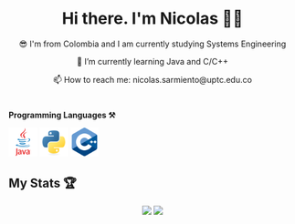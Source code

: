 
<div align="center">
    <h1 style="text-align: center;"> Hi there.  I'm Nicolas 👋😊 </h1>
    <p> 😎 I'm from Colombia and I am currently studying Systems Engineering</p>
    <p>🌱 I’m currently learning Java and C/C++</p>
    <p>📫 How to reach me: nicolas.sarmiento@uptc.edu.co</p>
</div>

<h1></h1>

<div>
    <p><strong> Programming Languages ⚒️</strong></p>
    <img src = "https://github.com/devicons/devicon/blob/master/icons/java/java-original-wordmark.svg" alt = "java-logo" height = "50px">
    <img src = "https://github.com/devicons/devicon/blob/master/icons/python/python-original.svg" alt = "python-logo" height = "50px">
    <img src = "https://github.com/devicons/devicon/blob/master/icons/cplusplus/cplusplus-original.svg" alt = "c++-logo" height = "50px">
</div>

<h2>My Stats 🏆</h2>
<div align="center"  >
<picture>
<source
  srcset="https://github-readme-stats.vercel.app/api?username=Nicolas-Sarmiento&show_icons=true&theme=buefy&hide_border=true&card_width=600"
  media="(prefers-color-scheme: light), (prefers-color-scheme: no-preference)"
/>
<img align="center" src="https://github-readme-stats.vercel.app/api?username=Nicolas-Sarmiento&show_icons=true&theme=material-palenight&hide_border=true&card_width=600" />
</picture>
    
<picture>
<source
  srcset="https://github-readme-streak-stats.herokuapp.com?user=Nicolas-Sarmiento&theme=buefy&hide_border=true&card_width=500&exclude_days=Sun%2CSat&card_width=600"
  media="(prefers-color-scheme: light), (prefers-color-scheme: no-preference)"
/>
<img align="center"  src="https://github-readme-streak-stats.herokuapp.com?user=Nicolas-Sarmiento&theme=material-palenight&exclude_days=Sun%2CSat&card_width=600&hide_total_contributions=true&hide_border=true"/>
</picture>

</div>




